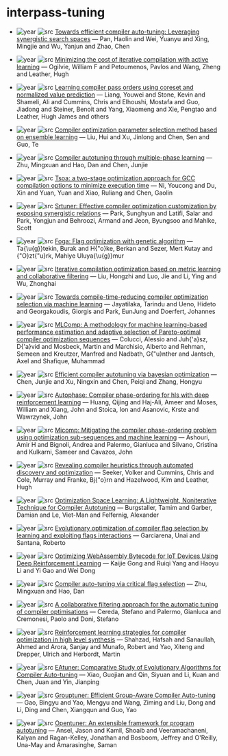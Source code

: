 # interpass-tuning

- ![year](https://img.shields.io/badge/year-2025-blue) ![src](https://img.shields.io/badge/src-PAIISCGO-orange) [Towards efficient compiler auto-tuning: Leveraging synergistic search spaces](https://doi.org/10.1145/3696443.3708961) — Pan, Haolin and Wei, Yuanyu and Xing, Mingjie and Wu, Yanjun and Zhao, Chen

- ![year](https://img.shields.io/badge/year-2017-blue) ![src](https://img.shields.io/badge/src-CGO-orange) [Minimizing the cost of iterative compilation with active learning](https://doi.org/10.1109/CGO.2017.7863744) — Ogilvie, William F and Petoumenos, Pavlos and Wang, Zheng and Leather, Hugh

- ![year](https://img.shields.io/badge/year-2023-blue) ![src](https://img.shields.io/badge/src-ICML-orange) [Learning compiler pass orders using coreset and normalized value prediction](https://proceedings.mlr.press/v202/liang23f.html) — Liang, Youwei and Stone, Kevin and Shameli, Ali and Cummins, Chris and Elhoushi, Mostafa and Guo, Jiadong and Steiner, Benoit and Yang, Xiaomeng and Xie, Pengtao and Leather, Hugh James and others

- ![year](https://img.shields.io/badge/year-2022-blue) ![src](https://img.shields.io/badge/src-E-orange) [Compiler optimization parameter selection method based on ensemble learning]() — Liu, Hui and Xu, Jinlong and Chen, Sen and Guo, Te

- ![year](https://img.shields.io/badge/year-2024-blue) ![src](https://img.shields.io/badge/src-ATSEM-orange) [Compiler autotuning through multiple-phase learning](https://dl.acm.org/doi/abs/10.1145/3640330) — Zhu, Mingxuan and Hao, Dan and Chen, Junjie

- ![year](https://img.shields.io/badge/year-2024-blue) ![src](https://img.shields.io/badge/src-ASE-orange) [Tsoa: a two-stage optimization approach for GCC compilation options to minimize execution time](https://link.springer.com/article/10.1007/s10515-024-00437-w) — Ni, Youcong and Du, Xin and Yuan, Yuan and Xiao, Ruliang and Chen, Gaolin

- ![year](https://img.shields.io/badge/year-2022-blue) ![src](https://img.shields.io/badge/src-CGO-orange) [Srtuner: Effective compiler optimization customization by exposing synergistic relations](https://ieeexplore.ieee.org/abstract/document/9741263) — Park, Sunghyun and Latifi, Salar and Park, Yongjun and Behroozi, Armand and Jeon, Byungsoo and Mahlke, Scott

- ![year](https://img.shields.io/badge/year-2021-blue) ![src](https://img.shields.io/badge/src-INISTA-orange) [Foga: Flag optimization with genetic algorithm](https://doi.org/10.1109/INISTA52262.2021.9548573) — Ta{\u{g}}tekin, Burak and H{\"o}ke, Berkan and Sezer, Mert Kutay and {\"O}zt{\"u}rk, Mahiye Uluya{\u{g}}mur

- ![year](https://img.shields.io/badge/year-2021-blue) ![src](https://img.shields.io/badge/src-TACO-orange) [Iterative compilation optimization based on metric learning and collaborative filtering](https://dl.acm.org/doi/full/10.1145/3480250) — Liu, Hongzhi and Luo, Jie and Li, Ying and Wu, Zhonghai

- ![year](https://img.shields.io/badge/year-2021-blue) ![src](https://img.shields.io/badge/src-ICPPW-orange) [Towards compile-time-reducing compiler optimization selection via machine learning](https://dl.acm.org/doi/abs/10.1145/3458744.3473355) — Jayatilaka, Tarindu and Ueno, Hideto and Georgakoudis, Giorgis and Park, EunJung and Doerfert, Johannes

- ![year](https://img.shields.io/badge/year-2021-blue) ![src](https://img.shields.io/badge/src-DATE-orange) [MLComp: A methodology for machine learning-based performance estimation and adaptive selection of Pareto-optimal compiler optimization sequences](https://ieeexplore.ieee.org/abstract/document/9474158) — Colucci, Alessio and Juh{\'a}sz, D{\'a}vid and Mosbeck, Martin and Marchisio, Alberto and Rehman, Semeen and Kreutzer, Manfred and Nadbath, G{\"u}nther and Jantsch, Axel and Shafique, Muhammad

- ![year](https://img.shields.io/badge/year-2021-blue) ![src](https://img.shields.io/badge/src-ICSE-orange) [Efficient compiler autotuning via bayesian optimization](https://ieeexplore.ieee.org/abstract/document/9401979) — Chen, Junjie and Xu, Ningxin and Chen, Peiqi and Zhang, Hongyu

- ![year](https://img.shields.io/badge/year-2019-blue) ![src](https://img.shields.io/badge/src-FCCM-orange) [Autophase: Compiler phase-ordering for hls with deep reinforcement learning](https://doi.org/10.1109/FCCM.2019.00049) — Huang, Qijing and Haj-Ali, Ameer and Moses, William and Xiang, John and Stoica, Ion and Asanovic, Krste and Wawrzynek, John

- ![year](https://img.shields.io/badge/year-2017-blue) ![src](https://img.shields.io/badge/src-TACO-orange) [Micomp: Mitigating the compiler phase-ordering problem using optimization sub-sequences and machine learning](https://dl.acm.org/doi/abs/10.1145/3124452) — Ashouri, Amir H and Bignoli, Andrea and Palermo, Gianluca and Silvano, Cristina and Kulkarni, Sameer and Cavazos, John

- ![year](https://img.shields.io/badge/year-2024-blue) ![src](https://img.shields.io/badge/src-CGO-orange) [Revealing compiler heuristics through automated discovery and optimization](https://doi.org/10.1109/CGO57630.2024.10444847) — Seeker, Volker and Cummins, Chris and Cole, Murray and Franke, Bj{\"o}rn and Hazelwood, Kim and Leather, Hugh

- ![year](https://img.shields.io/badge/year-2024-blue) ![src](https://img.shields.io/badge/src-PAISSPLC-orange) [Optimization Space Learning: A Lightweight, Noniterative Technique for Compiler Autotuning](https://dl.acm.org/doi/abs/10.1145/3646548.3672588) — Burgstaller, Tamim and Garber, Damian and Le, Viet-Man and Felfernig, Alexander

- ![year](https://img.shields.io/badge/year-2016-blue) ![src](https://img.shields.io/badge/src-PGECCC-orange) [Evolutionary optimization of compiler flag selection by learning and exploiting flags interactions](https://dl.acm.org/doi/abs/10.1145/2908961.2931696) — Garciarena, Unai and Santana, Roberto

- ![year](https://img.shields.io/badge/year-2025-blue) ![src](https://img.shields.io/badge/src-ATIT-orange) [Optimizing WebAssembly Bytecode for IoT Devices Using Deep Reinforcement Learning](https://dl.acm.org/doi/abs/10.1145/3731451) — Kaijie Gong and Ruiqi Yang and Haoyu Li and Yi Gao and Wei Dong

- ![year](https://img.shields.io/badge/year-2023-blue) ![src](https://img.shields.io/badge/src-ASE-orange) [Compiler auto-tuning via critical flag selection](https://ieeexplore.ieee.org/abstract/document/10298446) — Zhu, Mingxuan and Hao, Dan

- ![year](https://img.shields.io/badge/year-2020-blue) ![src](https://img.shields.io/badge/src-TASSCLCTES-orange) [A collaborative filtering approach for the automatic tuning of compiler optimisations](https://dl.acm.org/doi/abs/10.1145/3372799.3394361) — Cereda, Stefano and Palermo, Gianluca and Cremonesi, Paolo and Doni, Stefano

- ![year](https://img.shields.io/badge/year-2022-blue) ![src](https://img.shields.io/badge/src-LLVM-HPC-orange) [Reinforcement learning strategies for compiler optimization in high level synthesis](https://ieeexplore.ieee.org/abstract/document/10027131) — Shahzad, Hafsah and Sanaullah, Ahmed and Arora, Sanjay and Munafo, Robert and Yao, Xiteng and Drepper, Ulrich and Herbordt, Martin

- ![year](https://img.shields.io/badge/year-2024-blue) ![src](https://img.shields.io/badge/src-CSCWD-orange) [EAtuner: Comparative Study of Evolutionary Algorithms for Compiler Auto-tuning](https://ieeexplore.ieee.org/abstract/document/10580120) — Xiao, Guojian and Qin, Siyuan and Li, Kuan and Chen, Juan and Yin, Jianping

- ![year](https://img.shields.io/badge/year-2025-blue) ![src](https://img.shields.io/badge/src-PASSICLCTES-orange) [Grouptuner: Efficient Group-Aware Compiler Auto-tuning](https://doi.org/10.1145/3735452.3735530) — Gao, Bingyu and Yao, Mengyu and Wang, Ziming and Liu, Dong and Li, Ding and Chen, Xiangqun and Guo, Yao

- ![year](https://img.shields.io/badge/year-2014-blue) ![src](https://img.shields.io/badge/src-PP-orange) [Opentuner: An extensible framework for program autotuning](https://dl.acm.org/doi/abs/10.1145/2628071.2628092) — Ansel, Jason and Kamil, Shoaib and Veeramachaneni, Kalyan and Ragan-Kelley, Jonathan and Bosboom, Jeffrey and O'Reilly, Una-May and Amarasinghe, Saman

